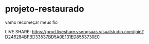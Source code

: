 # projeto-restaurado
vamo recomeçar meus fio

LIVE SHARE: https://prod.liveshare.vsengsaas.visualstudio.com/join?D246284BFBD33537BD5A0E131ED8553730E0
